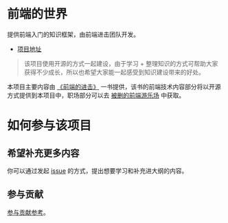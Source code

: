 # 前端的世界
提供前端入门的知识框架，由前端进击团队开发。

- [项目地址](https://front-end-fighting.github.io/front-end-world/)

> 该项目使用开源的方式一起建设，由于学习 + 整理知识的方式可帮助大家获得不少成长，所以也希望大家能一起感受到知识建设带来的好处。

本项目主要内容由 [《前端的进击》](https://www.ituring.com.cn/book/2942) 一书提供，该书的前端技术内容部分将以开源方式提供到本项目中，职场部分可以去 [被删的前端游乐场](https://godbasin.github.io/front-end-playground/) 中获取。

# 如何参与该项目

## 希望补充更多内容

你可以通过发起 [issue](https://github.com/front-end-fighting/front-end-world/issues/new) 的方式，提出想要学习和补充进大纲的内容。

## 参与贡献

[参与贡献参考](./docs/how-to-contribute.md)。
